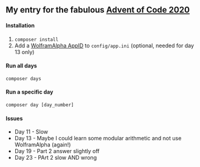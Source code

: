 ## My entry for the fabulous [Advent of Code 2020](https://adventofcode.com/2020/about) ###

#### Installation ####
1. `composer install`
2. Add a [WolframAlpha AppID](https://developer.wolframalpha.com/portal/myapps/) to `config/app.ini` (optional, needed for day 13 only)

#### Run all days ####
`composer days`

#### Run a specific day ####
`composer day [day_number]`

#### Issues ####
- Day 11 - Slow
- Day 13 - Maybe I could learn some modular arithmetic and not use WolframAlpha (again!)
- Day 19 - Part 2 answer slightly off
- Day 23 - PArt 2 slow AND wrong